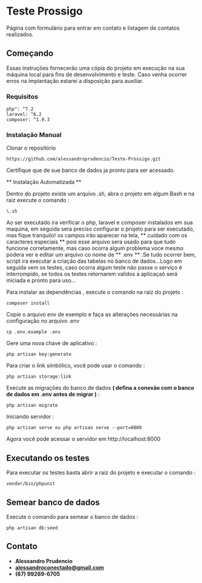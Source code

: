 # Teste Prossigo

Página com formulário para entrar em contato e listagem de contatos realizados.

## Começando

Essas instruções fornecerão uma cópia do projeto em execução na sua máquina local para fins de desenvolvimento e teste. Caso venha ocorrer erros na implantação estarei a disposição para auxiliar.

### Requisitos

```
php": ^7.2
laravel: ^6.2
composer: ^1.9.3
```


### Instalação Manual


Clonar o repositório
```
https://github.com/alessandroprudencio/Teste-Prossigo.git
```

Certifique que de sue banco de dados ja pronto para ser acessado.

** Instalação Automatizada **

Dentro do projeto existe um arquivo .sh, abra o projeto em algum Bash e na raiz execute o comando :
```
\.sh
```
Ao ser executado ira  verificar o php, laravel e composer instalados em sua maquina, em seguida sera preciso configurar o projeto para ser executado, mas fique tranquilo! os campos irão aparecer na tela, ** cuidado com os caracteres especiais ** pois esse arquivo sera usado para que tudo funcione corretamente, mas caso ocorra algum problema voce mesmo podera ver e editar um arquivo co nome de ** .env ** .Se tudo ocorrer bem, script ira executar a criação das tabelas no banco de dados...Logo em seguida vem os testes, caso ocorra algum teste não passe  o serviço é interrompido, se todos os testes retornarem valídos a aplicaçaõ será iniciada e pronto para uso...



Para instalar as dependências , execute o comando na raiz do projeto : 

```
composer install
```

Copie o arquivo env de exemplo e faça as alterações necessárias na configuração no arquivo .env

```
cp .env.example .env
```

Gere uma nova chave de aplicativo :

```
php artisan key:generate
```

Para criar o link simbólico, você pode usar o comando :

```
php artisan storage:link
```


Execute as migrações do banco de dados **( defina a conexão com o banco de dados em .env antes de migrar )** :

```
php artisan migrate
``` 

Iniciando  servidor :

```
php artisan serve ou php artisan serve --port=8080
```

Agora você pode acessar o servidor em http://localhost:8000


## Executando os testes

Para executar os testes basta abrir a raiz do projeto e executar o comando :
```
vendor/bin/phpunit
```

## Semear banco de dados

Execute o comando para semear o banco de dados :

```
php artisan db:seed
```


## Contato

* **Alessandro Prudencio** 
* **alessandroconectado@gmail.com** 
* **(67) 99269-6705** 

